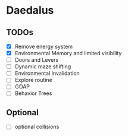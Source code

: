 # Daedalus

## TODOs

- [x] Remove energy system
- [x] Environmental Memory and limited visibility
- [ ] Doors and Levers
- [ ] Dynamic maze shifting
- [ ] Environmental Invalidation
- [ ] Explore routine
- [ ] GOAP
- [ ] Behavior Trees

## Optional

- [ ] optional collisions
